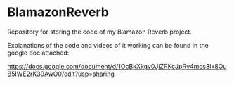 # BlamazonReverb
Repository for storing the code of my Blamazon Reverb project.

Explanations of the code and videos of it working can be found in the google doc attached:

https://docs.google.com/document/d/1OcBkXkqv0JjZRKcJpRv4mcs3lx8OuB5IWE2rK39AwO0/edit?usp=sharing
